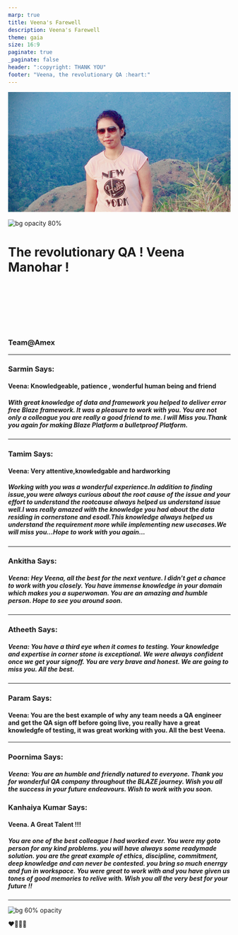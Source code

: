 ```yaml
---
marp: true
title: Veena's Farewell
description: Veena's Farewell
theme: gaia
size: 16:9
paginate: true
_paginate: false
header: ":copyright: THANK YOU"
footer: "Veena, the revolutionary QA :heart:"
---
```

![bg 80%](image/veena.jpeg)

![bg opacity 80%](http://img.picturequotes.com/2/542/541515/goodbye-quote-1.jpg)

# <!--fit--> The revolutionary QA ! **Veena Manohar** ! 

<br /> <br />
<br/><br/>
<br/><br/>

### Team@Amex

<!-- This is presenter note. You can write down notes through HTML comment. -->
---


### Sarmin Says:
#### Veena: Knowledgeable, patience , wonderful human being and friend 
#####  With great knowledge of data and framework you helped to deliver error free Blaze framework. It was a pleasure to work with you. You are not only a colleague you are really a good friend to me. I will Miss you.Thank you again for making Blaze Platform a bulletproof Platform. 


<!-- _class: lead -->

<style scoped> { font-size:24px;}</style>
---

### Tamim Says:
#### Veena: Very attentive,knowledgable and hardworking 
##### Working with you was a wonderful experience.In addition to finding issue,you were always curious about the root cause of the issue and your effort to understand the rootcause always helped us understand issue well.I was really amazed with the knowledge you had about the data residing in cornerstone and esodl.This knowledge always helped us understand the requirement more while implementing new usecases.We will miss you...Hope to work with you again... 

<!-- _class: lead -->
<style scoped> { font-size:24px;}</style>
---


### Ankitha Says:
##### Veena: Hey Veena, all the best for the next venture. I didn’t get a chance to work with you closely. You have immense knowledge in your domain which makes you a superwoman. You are an amazing and humble person. Hope to see you around soon.

<!-- _class: lead -->
<style scoped> { font-size:24px;}</style>
---

### Atheeth Says:
##### Veena: You have a third eye when it comes to testing. Your knowledge and expertise in corner stone is exceptional. We were always confident once we get your signoff. You are very brave and honest. We are going to miss you. All the best.


<!-- _class: lead -->
<style scoped> { font-size:24px;}</style>
---

### Param Says:
#### Veena: You are the best example of why any team needs a QA engineer and get the QA sign off before going live, you really have a great knowledgfe of testing, it was great working with you. All the best Veena.

<!-- _class: lead -->
<style scoped> { font-size:24px;}</style>
---

### Poornima Says:
##### Veena: You are an humble and friendly natured to everyone. Thank you for wonderful QA company throughout the BLAZE journey. Wish you all the success in your future endeavours. Wish to work with you soon.


### Kanhaiya Kumar Says:
#### Veena. A Great Talent !!!

##### You are one of the best colleague I had worked ever. You were my goto person for any kind problems. you will have always some readymade solution. you are the great example of ethics, discipline, commitment, deep knowledge and can never be contested. you bring so much enerrgy and fun in workspace. You were great to work with and you have given us tones of good memories to relive with. Wish you all the very best for your future !! 

---

![bg 60% opacity ](https://t3.ftcdn.net/jpg/03/81/54/06/240_F_381540621_j9v7wCb1vGTvg7CpucpmHjQaA9MntaGS.jpg)





 :heart::purple_heart::green_heart::blue_heart:


